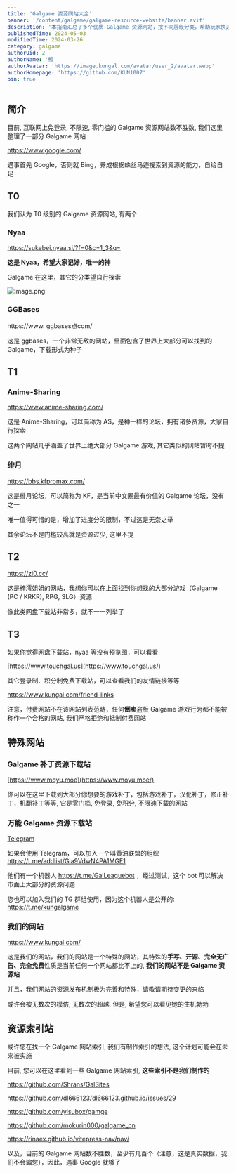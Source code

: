 ```yaml
---
title: 'Galgame 资源网站大全'
banner: '/content/galgame/galgame-resource-website/banner.avif'
description: '本指南汇总了多个优质 Galgame 资源网站，按不同层级分类，帮助玩家快速获取游戏。T0 级别包括 Nyaa，是最全面的 Galgame 资源站。T1 级别推荐 Anime-Sharing（AS 论坛）和 绯月论坛（KF），前者资源丰富，后者为中文 Galgame 交流的核心。T2 级别涵盖网盘下载站，如 梓澪姐姐的网站，提供 PC、KRKR、RPG 等资源。特殊站点包括 Moyu.moe（补丁下载）和 Telegram 群组（如黄油联盟 bot），提供自动化搜索服务。此外，Kungal.com 是开源、无广告的独特站点，并计划未来推出 Galgame 网站索引。'
publishedTime: 2024-05-03
modifiedTime: 2024-03-26
category: galgame
authorUid: 2
authorName: '鲲'
authorAvatar: 'https://image.kungal.com/avatar/user_2/avatar.webp'
authorHomepage: 'https://github.com/KUN1007'
pin: true
---
```


## 简介

目前, 互联网上免登录, 不限速, 零门槛的 Galgame 资源网站数不胜数, 我们这里整理了一部分 Galgame 网站

https://www.google.com/

遇事首先 Google，否则就 Bing，养成根据蛛丝马迹搜索到资源的能力，自给自足

## T0

我们认为 T0 级别的 Galgame 资源网站, 有两个

### Nyaa

https://sukebei.nyaa.si/?f=0&c=1_3&q=

**这是 Nyaa，希望大家记好，唯一的神**

Galgame 在这里，其它的分类望自行探索

![image.png](https://image.kungal.com/topic/user_2/%E9%B2%B2-1714749136626.webp)

### GGBases

https://www. ggbases点com/

这是 ggbases，一个非常无敌的网站，里面包含了世界上大部分可以找到的 Galgame，下载形式为种子

## T1

### Anime-Sharing

https://www.anime-sharing.com/

这是 Anime-Sharing，可以简称为 AS，是神一样的论坛，拥有诸多资源，大家自行探索

这两个网站几乎涵盖了世界上绝大部分 Galgame 游戏, 其它类似的网站暂时不提

### 绯月

https://bbs.kfpromax.com/

这是绯月论坛，可以简称为 KF，是当前中文圈最有价值的 Galgame 论坛，没有之一

唯一值得可惜的是，增加了进度分的限制，不过这是无奈之举

其余论坛不是门槛较高就是资源过少, 这里不提

## T2

https://zi0.cc/

这是梓澪姐姐的网站，我想你可以在上面找到你想找的大部分游戏（Galgame (PC / KRKR), RPG, SLG）资源

像此类网盘下载站非常多，就不一一列举了

## T3

如果你觉得网盘下载站，nyaa 等没有预览图，可以看看

[https://www.touchgal.us](https://www.touchgal.us/)

其它登录制、积分制免费下载站，可以查看我们的友情链接等等

https://www.kungal.com/friend-links

注意，付费网站不在该网站列表范畴，任何**倒卖**盗版 Galgame 游戏行为都不能被称作一个合格的网站, 我们严格拒绝和抵制付费网站

## 特殊网站

### Galgame 补丁资源下载站


[https://www.moyu.moe](https://www.moyu.moe/)

你可以在这里下载到大部分你想要的游戏补丁，包括游戏补丁，汉化补丁，修正补丁，机翻补丁等等, 它是零门槛, 免登录, 免积分, 不限速下载的网站

### 万能 Galgame 资源下载站

[Telegram](https://telegram.org/apps)

如果会使用 Telegram，可以加入一个叫黄油联盟的组织 https://t.me/addlist/Gia9VdwN4PA1MGE1

他们有一个机器人 https://t.me/GalLeaguebot ，经过测试，这个 bot 可以解决市面上大部分的资源问题

您也可以加入我们的 TG 群组使用，因为这个机器人是公开的: https://t.me/kungalgame

### 我们的网站

https://www.kungal.com/

这是我们的网站，我们的网站是一个特殊的网站，其特殊的**手写、开源、完全无广告、完全免费**性质是当前任何一个网站都比不上的, **我们的网站不是 Galgame 资源站**

并且，我们网站的资源发布机制极为完善和特殊，请敬请期待变更的来临

或许会被无数次的模仿, 无数次的超越, 但是, 希望您可以看见她的生机勃勃

## 资源索引站

或许您在找一个 Galgame 网站索引, 我们有制作索引的想法, 这个计划可能会在未来被实施

目前, 您可以在这里看到一些 Galgame 网站索引, **这些索引不是我们制作的**

https://github.com/Shrans/GalSites

https://github.com/dl666123/dl666123.github.io/issues/29

https://github.com/yisubox/gamge

https://github.com/mokurin000/galgame_cn

https://rinaex.github.io/vitepress-nav/nav/

以及，目前的 Galgame 网站数不胜数，至少有几百个（注意，这是真实数据，我们不会骗您），因此，遇事 Google 就够了
